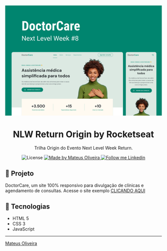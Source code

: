 <p align="center">
  <a href="https://mthenrique.github.io/doctor-care/" target="_blank">
    <img alt="Git Explorer" src="./.github/Capa.png"/>
  </a>
</p>

<h1 align="center">
	NLW Return Origin by Rocketseat
</h1>

<p align="center">Trilha Origin do Evento Next Level Week Return.</p>

<p align="center">
  <img alt="License" src="https://img.shields.io/badge/license-MIT-2ecc71">

  <a href="https://github.com/mthenrique" target="_blank">
    <img alt="Made by Mateus Oliveira" src="https://img.shields.io/badge/Made%20by-Mateus%20Oliveira-2ecc71">
  </a>

  <a href="https://www.linkedin.com/in/mthenrique/" target="_blank">
    <img alt="Follow me Linkedin" src="https://img.shields.io/badge/Follow%20up-mthenrique-2ecc71?style=social&logo=linkedin">
  </a>
</p>

## 🚀 Projeto

DoctorCare, um site 100% responsivo para divulgação de clínicas e agendamento de consultas.
Acesse o site exemplo [CLICANDO AQUI](https://mthenrique.github.io/doctor-care/)

## 🔧 Tecnologias

- HTML 5
- CSS 3
- JavaScript

---

[Mateus Oliveira](https://www.linkedin.com/in/mthenrique/)
